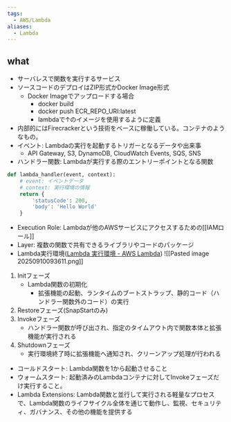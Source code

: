 ```yaml
---
tags:
  - AWS/Lambda
aliases:
  - Lambda
---
```

## what
- サーバレスで関数を実行するサービス
- ソースコードのデプロイはZIP形式かDocker Image形式
	- Docker Imageでアップロードする場合
		- docker build
		- docker push ECR_REPO_URI:latest
		- lambdaで↑のイメージを使用するように定義
- 内部的にはFirecrackerという技術をベースに稼働している。コンテナのようなもの。
- イベント: Lambdaの実行を起動するトリガーとなるデータや出来事
	- API Gateway, S3, DynamoDB, CloudWatch Events, SQS, SNS
- ハンドラー関数: Lambdaが実行する際のエントリーポイントとなる関数
```python
def lambda_handler(event, context):
    # event: イベントデータ
    # context: 実行環境の情報
    return {
        'statusCode': 200,
        'body': 'Hello World'
    }
```
- Execution Role: Lambdaが他のAWSサービスにアクセスするための[[IAMロール]]
- Layer: 複数の関数で共有できるライブラリやコードのパッケージ
- Lambda実行環境([Lambda 実行環境 - AWS Lambda](https://docs.aws.amazon.com/ja_jp/lambda/latest/dg/lambda-runtime-environment.html))
![[Pasted image 20250910093611.png]]
1. Initフェーズ
	- Lambda関数の初期化
		- 拡張機能の起動、ランタイムのブートストラップ、静的コード（ハンドラー関数外のコード）の実行
2. Restoreフェーズ(SnapStartのみ)
3. Invokeフェーズ
	- ハンドラー関数が呼び出され、指定のタイムアウト内で関数本体と拡張機能が実行される
4. Shutdownフェーズ
	- 実行環境終了時に拡張機能へ通知され、クリーンアップ処理が行われる
- コールドスタート: Lambda関数を1から起動させること
- ウォームスタート: 起動済みのLambdaコンテナに対してInvokeフェーズだけ実行すること。
- Lambda Extensions: Lambda関数と並行して実行される軽量なプロセスで、Lambda関数のライフサイクル全体を通じて動作し、監視、セキュリティ、ガバナンス、その他の機能を提供する
	